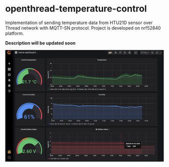 # openthread-temperature-control
Implementation of sending temperature data from HTU21D sensor over Thread network with MQTT-SN protocol. Project is developed on nrf52840 platform.

**Description will be updated soon**

![Sample data in Grafana](doc/grafana.png)

